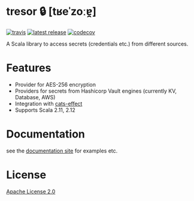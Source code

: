 # tresor 🔒 **[tʁeˈzoːɐ̯]**

[![travis](https://travis-ci.org/adrobisch/tresor.svg?branch=master)](https://travis-ci.org/adrobisch/tresor)
[![latest release](https://img.shields.io/maven-central/v/com.drobisch/tresor_2.12.svg?label=Maven%20Central)](https://search.maven.org/search?q=g:com.drobisch%20AND%20a:tresor*)
[![codecov](https://codecov.io/gh/adrobisch/tresor/branch/master/graph/badge.svg)](https://codecov.io/gh/adrobisch/tresor)

A Scala library to access secrets (credentials etc.) from different sources.

# Features
 - Provider for AES-256 encryption
 - Providers for secrets from Hashicorp Vault engines (currently KV, Database, AWS)
 - Integration with [cats-effect](https://github.com/typelevel/cats-effect)
 - Supports Scala 2.11, 2.12
 
# Documentation

see the [documentation site](https://adrobisch.github.io/tresor) for examples etc.
  
# License

[Apache License 2.0](LICENSE)